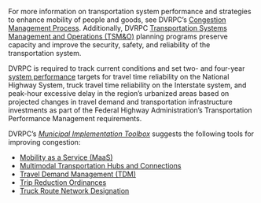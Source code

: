 For more information on transportation system performance and strategies to enhance mobility of people and goods, see DVRPC’s [Congestion Management Process](https://www.dvrpc.org/CongestionManagement/). Additionally, DVRPC [Transportation Systems Management and Operations (TSM&O)](https://www.dvrpc.org/Transportation/TSMO/) planning programs preserve capacity and improve the security, safety, and reliability of the transportation system.

DVRPC is required to track current conditions and set two- and four-year [system performance](https://dvrpc.org/tpm/?indicator=systemperf) targets for travel time reliability on the National Highway System, truck travel time reliability on the Interstate system, and peak-hour excessive delay in the region’s urbanized areas based on projected changes in travel demand and transportation infrastructure investments as part of the Federal Highway Administration’s Transportation Performance Management requirements.  

DVRPC’s _[Municipal Implementation Toolbox](https://www.dvrpc.org/Plan/MIT/)_ suggests the following tools for improving congestion:

* [Mobility as a Service (MaaS)](https://www.dvrpc.org/Plan/MIT/mobilityasaservicemaas) 
* [Multimodal Transportation Hubs and Connections](https://www.dvrpc.org/Plan/MIT/multimodaltransportationhubsandconnections) 
* [Travel Demand Management (TDM)](https://www.dvrpc.org/Plan/MIT/traveldemandmanagementtdm) 
* [Trip Reduction Ordinances](https://www.dvrpc.org/Plan/MIT/tripreductionordinances) 
* [Truck Route Network Designation](https://www.dvrpc.org/Plan/MIT/truckroutenetworkdesignation)